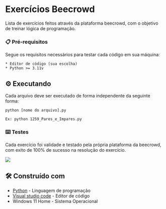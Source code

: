 # Exercícios Beecrowd

Lista de exercícios feitos através da plataforma beecrowd, com o objetivo de treinar lógica de programação.

### 📋 Pré-requisitos

Segue os requisitos necessários para testar cada código em sua máquina:

```
* Editor de código (sua escolha)
* Python >= 3.11v
```

## ⚙️ Executando

Cada arquivo deve ser executado de forma independente da seguinte forma:

```
python [nome do arquivo].py

Ex: python 1259_Pares_e_Impares.py
```

### ⌨️ Testes

Cada exercício foi validade e testado pela própria plataforma da beecrowd, com exito de 100% de sucesso na resolução do exercício.

<img src="https://github.com/LucasSouzaG/exercise-beecrowd/assets/66741091/b8ec25b2-b8a7-4363-9e9d-8c1b2b17e491">

## 🛠️ Construído com

* [Python](https://www.python.org) - Linguagem de programação
* [Visual studio code](https://code.visualstudio.com) - Editor de código
* Windows 11 Home - Sistema Operacional